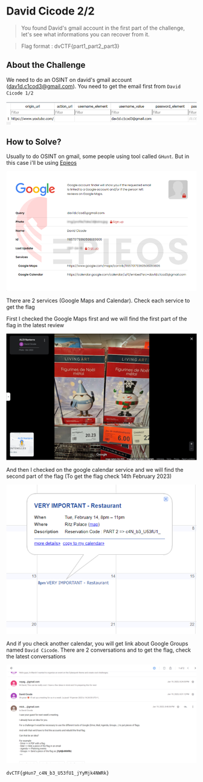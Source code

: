 # David Cicode 2/2
> You found David's gmail account in the first part of the challenge, let's see what informations you can recover from it.

> Flag format : dvCTF{part1_part2_part3}

## About the Challenge
We need to do an OSINT on david's gmail account (dav1d.c1cod3@gmail.com). You need to get the email first from `David Cicode 1/2`

![email](images/email.png)

## How to Solve?
Usually to do OSINT on gmail, some people using tool called `GHunt`. But in this case i'll be using [Epieos](https://epieos.com/)

![result](images/result.png)

There are 2 services (Google Maps and Calendar). Check each service to get the flag

First I checked the Google Maps first and we will find the first part of the flag in the latest review

![first](images/first.png)

And then I checked on the google calendar service and we will find the second part of the flag (To get the flag check 14th February 2023)

![second](images/second.png)

And if you check another calendar, you will get link about Google Groups named `David Cicode`. There are 2 conversations and to get the flag, check the latest conversations

![third](images/third.png)

```
dvCTF{gHun7_c4N_b3_U53fU1_jYyMjk4NWRk}
```
